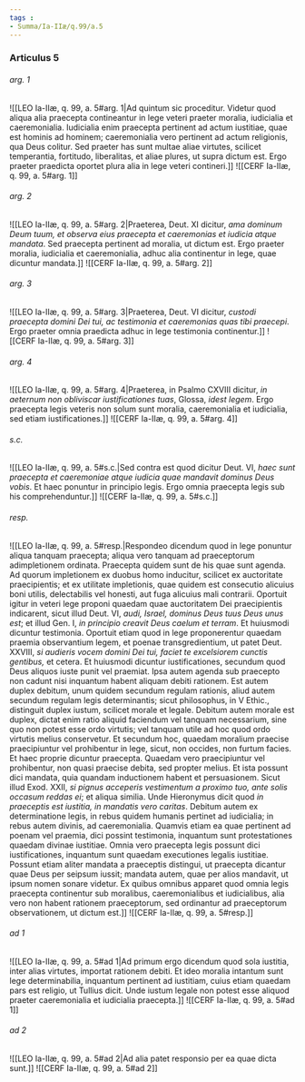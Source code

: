 ```yaml
---
tags : 
- Summa/Ia-IIæ/q.99/a.5
---
```


### Articulus 5

###### arg. 1
![[LEO Ia-IIæ, q. 99, a. 5#arg. 1|Ad quintum sic proceditur. Videtur quod aliqua alia praecepta contineantur in lege veteri praeter moralia, iudicialia et caeremonialia. Iudicialia enim praecepta pertinent ad actum iustitiae, quae est hominis ad hominem; caeremonialia vero pertinent ad actum religionis, qua Deus colitur. Sed praeter has sunt multae aliae virtutes, scilicet temperantia, fortitudo, liberalitas, et aliae plures, ut supra dictum est. Ergo praeter praedicta oportet plura alia in lege veteri contineri.]]
![[CERF Ia-IIæ, q. 99, a. 5#arg. 1]]

###### arg. 2
![[LEO Ia-IIæ, q. 99, a. 5#arg. 2|Praeterea, Deut. XI dicitur, *ama dominum Deum tuum, et observa eius praecepta et caeremonias et iudicia atque mandata*. Sed praecepta pertinent ad moralia, ut dictum est. Ergo praeter moralia, iudicialia et caeremonialia, adhuc alia continentur in lege, quae dicuntur mandata.]]
![[CERF Ia-IIæ, q. 99, a. 5#arg. 2]]

###### arg. 3
![[LEO Ia-IIæ, q. 99, a. 5#arg. 3|Praeterea, Deut. VI dicitur, *custodi praecepta domini Dei tui, ac testimonia et caeremonias quas tibi praecepi*. Ergo praeter omnia praedicta adhuc in lege testimonia continentur.]]
![[CERF Ia-IIæ, q. 99, a. 5#arg. 3]]

###### arg. 4
![[LEO Ia-IIæ, q. 99, a. 5#arg. 4|Praeterea, in Psalmo CXVIII dicitur, *in aeternum non obliviscar iustificationes tuas*, Glossa, *idest legem*. Ergo praecepta legis veteris non solum sunt moralia, caeremonialia et iudicialia, sed etiam iustificationes.]]
![[CERF Ia-IIæ, q. 99, a. 5#arg. 4]]

###### s.c.
![[LEO Ia-IIæ, q. 99, a. 5#s.c.|Sed contra est quod dicitur Deut. VI, *haec sunt praecepta et caeremoniae atque iudicia quae mandavit dominus Deus vobis*. Et haec ponuntur in principio legis. Ergo omnia praecepta legis sub his comprehenduntur.]]
![[CERF Ia-IIæ, q. 99, a. 5#s.c.]]

###### resp.
![[LEO Ia-IIæ, q. 99, a. 5#resp.|Respondeo dicendum quod in lege ponuntur aliqua tanquam praecepta; aliqua vero tanquam ad praeceptorum adimpletionem ordinata. Praecepta quidem sunt de his quae sunt agenda. Ad quorum impletionem ex duobus homo inducitur, scilicet ex auctoritate praecipientis; et ex utilitate impletionis, quae quidem est consecutio alicuius boni utilis, delectabilis vel honesti, aut fuga alicuius mali contrarii. Oportuit igitur in veteri lege proponi quaedam quae auctoritatem Dei praecipientis indicarent, sicut illud Deut. VI, *audi, Israel, dominus Deus tuus Deus unus est*; et illud Gen. I, *in principio creavit Deus caelum et terram*. Et huiusmodi dicuntur testimonia. Oportuit etiam quod in lege proponerentur quaedam praemia observantium legem, et poenae transgredientium, ut patet Deut. XXVIII, *si audieris vocem domini Dei tui, faciet te excelsiorem cunctis gentibus,* et cetera. Et huiusmodi dicuntur iustificationes, secundum quod Deus aliquos iuste punit vel praemiat. Ipsa autem agenda sub praecepto non cadunt nisi inquantum habent aliquam debiti rationem. Est autem duplex debitum, unum quidem secundum regulam rationis, aliud autem secundum regulam legis determinantis; sicut philosophus, in V Ethic., distinguit duplex iustum, scilicet morale et legale. Debitum autem morale est duplex, dictat enim ratio aliquid faciendum vel tanquam necessarium, sine quo non potest esse ordo virtutis; vel tanquam utile ad hoc quod ordo virtutis melius conservetur. Et secundum hoc, quaedam moralium praecise praecipiuntur vel prohibentur in lege, sicut, non occides, non furtum facies. Et haec proprie dicuntur praecepta. Quaedam vero praecipiuntur vel prohibentur, non quasi praecise debita, sed propter melius. Et ista possunt dici mandata, quia quandam inductionem habent et persuasionem. Sicut illud Exod. XXII, *si pignus acceperis vestimentum a proximo tuo, ante solis occasum reddas ei*; et aliqua similia. Unde Hieronymus dicit quod *in praeceptis est iustitia, in mandatis vero caritas*. Debitum autem ex determinatione legis, in rebus quidem humanis pertinet ad iudicialia; in rebus autem divinis, ad caeremonialia. Quamvis etiam ea quae pertinent ad poenam vel praemia, dici possint testimonia, inquantum sunt protestationes quaedam divinae iustitiae. Omnia vero praecepta legis possunt dici iustificationes, inquantum sunt quaedam executiones legalis iustitiae. Possunt etiam aliter mandata a praeceptis distingui, ut praecepta dicantur quae Deus per seipsum iussit; mandata autem, quae per alios mandavit, ut ipsum nomen sonare videtur. Ex quibus omnibus apparet quod omnia legis praecepta continentur sub moralibus, caeremonialibus et iudicialibus, alia vero non habent rationem praeceptorum, sed ordinantur ad praeceptorum observationem, ut dictum est.]]
![[CERF Ia-IIæ, q. 99, a. 5#resp.]]

###### ad 1
![[LEO Ia-IIæ, q. 99, a. 5#ad 1|Ad primum ergo dicendum quod sola iustitia, inter alias virtutes, importat rationem debiti. Et ideo moralia intantum sunt lege determinabilia, inquantum pertinent ad iustitiam, cuius etiam quaedam pars est religio, ut Tullius dicit. Unde iustum legale non potest esse aliquod praeter caeremonialia et iudicialia praecepta.]]
![[CERF Ia-IIæ, q. 99, a. 5#ad 1]]

###### ad 2
![[LEO Ia-IIæ, q. 99, a. 5#ad 2|Ad alia patet responsio per ea quae dicta sunt.]]
![[CERF Ia-IIæ, q. 99, a. 5#ad 2]]

